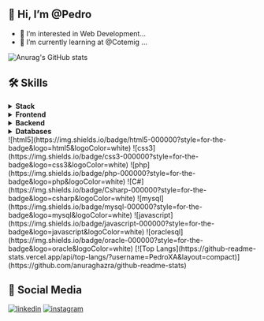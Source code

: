 ## 👋 Hi, I’m @Pedro
- 👀 I’m interested in Web Development...
- 🌱 I’m currently learning at @Cotemig ...

![Anurag's GitHub stats](https://github-readme-stats.vercel.app/api?username=PedroXA&theme=radical&show_icons=true)

## 🛠 Skills
<details>
 <summary><b>Stack</b></summary>

</details>
<details>
 <summary><b>Frontend</b></summary>

</details>
<details>
 <summary><b>Backend</b></summary>

</details>
<details>
 <summary><b>Databases</b></summary>

</details>
![html5](https://img.shields.io/badge/html5-000000?style=for-the-badge&logo=html5&logoColor=white)
![css3](https://img.shields.io/badge/css3-000000?style=for-the-badge&logo=css3&logoColor=white)
![php](https://img.shields.io/badge/php-000000?style=for-the-badge&logo=php&logoColor=white)
![C#](https://img.shields.io/badge/Csharp-000000?style=for-the-badge&logo=csharp&logoColor=white)
![mysql](https://img.shields.io/badge/mysql-000000?style=for-the-badge&logo=mysql&logoColor=white)
![javascript](https://img.shields.io/badge/javascript-000000?style=for-the-badge&logo=javascript&logoColor=white)
![oraclesql](https://img.shields.io/badge/oracle-000000?style=for-the-badge&logo=oracle&logoColor=white)
[![Top Langs](https://github-readme-stats.vercel.app/api/top-langs/?username=PedroXA&layout=compact)](https://github.com/anuraghazra/github-readme-stats)
  
## 🔗 Social Media
[![linkedin](https://img.shields.io/badge/linkedin-0000ff?style=for-the-badge&logo=linkedin&logoColor=white)](https://www.linkedin.com/in/pedro-henrique-dos-reis-braga-xavier/)
[![instagram](https://img.shields.io/badge/instagram-405DE6?style=for-the-badge&logo=instagram&logoColor=white)](https://www.instagram.com/pedr.hdr/)    

<!---
PedroXA/PedroXA is a ✨ special ✨ repository because its `README.md` (this file) appears on your GitHub profile.
You can click the Preview link to take a look at your changes.
--->
